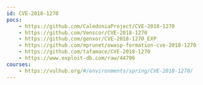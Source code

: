 ```yaml
---
id: CVE-2018-1270
pocs:
    - https://github.com/CaledoniaProject/CVE-2018-1270
    - https://github.com/Venscor/CVE-2018-1270
    - https://github.com/genxor/CVE-2018-1270_EXP
    - https://github.com/mprunet/owasp-formation-cve-2018-1270
    - https://github.com/tafamace/CVE-2018-1270
    - https://www.exploit-db.com/raw/44796
courses:
    - https://vulhub.org/#/environments/spring/CVE-2018-1270/
---
```


